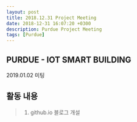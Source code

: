 ```yaml
---
layout: post
title: 2018.12.31 Project Meeting
date: 2018-12-31 16:07:20 +0300
description: Purdue Project Meeting
tags: [Purdue]
---
```

  
## PURDUE - IOT SMART BUILDING  
2019.01.02 미팅  

## 활동 내용
> 1. github.io 블로그 개설  



